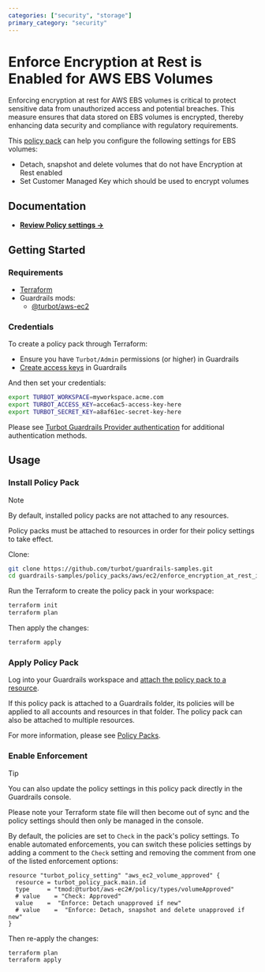```yaml
---
categories: ["security", "storage"]
primary_category: "security"
---
```


# Enforce Encryption at Rest is Enabled for AWS EBS Volumes

Enforcing encryption at rest for AWS EBS volumes is critical to protect sensitive data from unauthorized access and potential breaches. This measure ensures that data stored on EBS volumes is encrypted, thereby enhancing data security and compliance with regulatory requirements.

This [policy pack](https://turbot.com/guardrails/docs/concepts/resources/policy-packs) can help you configure the following settings for EBS volumes:

- Detach, snapshot and delete volumes that do not have Encryption at Rest enabled
- Set Customer Managed Key which should be used to encrypt volumes

## Documentation

- **[Review Policy settings →](https://hub.guardrails.turbot.com/policy-packs/aws_ec2_enforce_encryption_at_rest_is_enabled_for_ebs_volumes/settings)**

## Getting Started

### Requirements

- [Terraform](https://developer.hashicorp.com/terraform/install)
- Guardrails mods:
  - [@turbot/aws-ec2](https://hub.guardrails.turbot.com/mods/aws/mods/aws-ec2)

### Credentials

To create a policy pack through Terraform:

- Ensure you have `Turbot/Admin` permissions (or higher) in Guardrails
- [Create access keys](https://turbot.com/guardrails/docs/guides/iam/access-keys#generate-a-new-guardrails-api-access-key) in Guardrails

And then set your credentials:

```sh
export TURBOT_WORKSPACE=myworkspace.acme.com
export TURBOT_ACCESS_KEY=acce6ac5-access-key-here
export TURBOT_SECRET_KEY=a8af61ec-secret-key-here
```

Please see [Turbot Guardrails Provider authentication](https://registry.terraform.io/providers/turbot/turbot/latest/docs#authentication) for additional authentication methods.

## Usage

### Install Policy Pack

> [!NOTE]
> By default, installed policy packs are not attached to any resources.
>
> Policy packs must be attached to resources in order for their policy settings to take effect.

Clone:

```sh
git clone https://github.com/turbot/guardrails-samples.git
cd guardrails-samples/policy_packs/aws/ec2/enforce_encryption_at_rest_is_enabled_for_ebs_volumes
```

Run the Terraform to create the policy pack in your workspace:

```sh
terraform init
terraform plan
```

Then apply the changes:

```sh
terraform apply
```

### Apply Policy Pack

Log into your Guardrails workspace and [attach the policy pack to a resource](https://turbot.com/guardrails/docs/guides/policy-packs#attach-a-policy-pack-to-a-resource).

If this policy pack is attached to a Guardrails folder, its policies will be applied to all accounts and resources in that folder. The policy pack can also be attached to multiple resources.

For more information, please see [Policy Packs](https://turbot.com/guardrails/docs/concepts/resources/policy-packs).

### Enable Enforcement

> [!TIP]
> You can also update the policy settings in this policy pack directly in the Guardrails console.
>
> Please note your Terraform state file will then become out of sync and the policy settings should then only be managed in the console.

By default, the policies are set to `Check` in the pack's policy settings. To enable automated enforcements, you can switch these policies settings by adding a comment to the `Check` setting and removing the comment from one of the listed enforcement options:

```hcl
resource "turbot_policy_setting" "aws_ec2_volume_approved" {
  resource = turbot_policy_pack.main.id
  type     = "tmod:@turbot/aws-ec2#/policy/types/volumeApproved"
  # value    = "Check: Approved"
  value    =  "Enforce: Detach unapproved if new"
  # value    =  "Enforce: Detach, snapshot and delete unapproved if new"
}
```

Then re-apply the changes:

```sh
terraform plan
terraform apply
```
